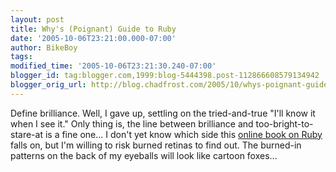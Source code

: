 ```yaml
---
layout: post
title: Why's (Poignant) Guide to Ruby
date: '2005-10-06T23:21:00.000-07:00'
author: BikeBoy
tags: 
modified_time: '2005-10-06T23:21:30.240-07:00'
blogger_id: tag:blogger.com,1999:blog-5444398.post-112866608579134942
blogger_orig_url: http://blog.chadfrost.com/2005/10/whys-poignant-guide-to-ruby.shtml
---
```


Define brilliance.  Well, I gave up, settling on the tried-and-true "I'll know 
it when I see it."  Only thing is, the line between brilliance and 
too-bright-to-stare-at is a fine one... I don't yet know which side this 
[online book on Ruby](http://poignantguide.net/ruby/index.html) falls on, but 
I'm willing to risk burned retinas to find out.  The burned-in patterns on the 
back of my eyeballs will look like cartoon foxes... 